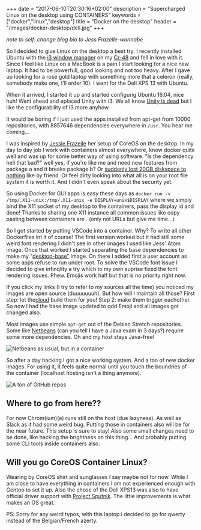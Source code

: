 +++
date = "2017-06-10T20:30:16+02:00"
description = "Supercharged Linux on the desktop using CONTAINERS"
keywords = ["docker","linux","desktop"]
title = "Docker on the desktop"
header = "/images/docker-desktop/dell.jpg"
+++

*note to self: change blog bio to Jess Frazelle-wannabe*

So I decided to give Linux on the desktop a best try. I recently installed Ubuntu with the [i3 window manager](https://i3wm.org/) on my [Cr-48](https://cr-48.wikispaces.com/) and fell in love with it. Since I feel like Linux on a MacBook is a pain I start looking for a nice new laptop. It had to be powerfull, good looking and not too heavy. After I gave up looking for a rose gold laptop with something more that a celeron (really, somebody make one, I'll order 10). I went for the Dell XPS 13 with Ubuntu. 

When it arrived, I started it up and started configurig Ubuntu 16.04, nice huh! Went ahead and eplaced Unity with i3. We all know [Unity is dead](http://www.omgubuntu.co.uk/2017/04/ubuntu-18-04-ship-gnome-desktop-not-unity) but I like the configurability of i3 more anyhow.

It would be boring if I just used the apps installed from apt-get from 10000 repositories, with 8857646 dependencies everywhere in `/usr`. You hear me coming... 

I was inspired by [Jessie Frazelle](https://blog.jessfraz.com/post/ultimate-linux-on-the-desktop/) her setup of CoreOS on the desktop. In my day to day job I work with containers almost everywhere, know docker quite well and was up for some better way of using software. 
"Is the dependency hell that bad?" well yes, if you're like me and need new features from package a and it breaks package b? Or [suddenly lost 20GB diskspace to nothing](https://stackoverflow.com/questions/43767826/deinstall-xamarin-completely) like by friend. Or feel dirty looking into what all is on your root file system it is worth it. And I didn't even speak about the security yet. 

So using Docker for GUI apps is easy these days as `docker run -v /tmp/.X11-unix:/tmp/.X11-unix -e DISPLAY=unix$DISPLAY` where we simply bind the X11 socket of my desktop to the containers, pass the display id and done! Thanks to sharing one X11 instance all common issues like copy pasting between containers are . (only not URLs but give me time...)

So I got started by putting VSCode into a container. Why? To write all other Dockerfiles int it of course! The first version worked but it had still some weird font rendering I didn't see in other images I used like Jess' Atom image. 
Once that worked I started separating the base dependencies to make my "[desktop-base"](https://github.com/meyskens/docker-desktop-base/blob/master/Dockerfile) image. On there I added first a user account as some apps refuse to run under root. To solve the VSCode font issue I decided to give infinqlity a try which to my own suprise fixed the font rendering issues. Phew. Emojis work half but that is no priority right now. 

If you click my links (I try to refer to my sources all the time) you noticed my images are open source (duuuuuuuh). But how will I maintain all those? First step: let the[cloud](https://hub.docker.com/r/meyskens/desktop-base/) build them for you! Step 2: make them trigger eachother. So now I had the base image updated to qdd Emoji and all images got changed also. 

Most images use simple `apt-get` out of the Debian Stretch repositories. Some like [Netbeans](https://hub.docker.com/r/meyskens/netbeans/~/dockerfile/) (can you tell I have a Java exam in 3 days?) require some more dependencies. Oh and my host stays Java-free! 

![Netbeans as usual, but in a container](/images/docker-desktop/netbeans.png)

So after a day hacking I got a nice working system. And a ton of new docker images. For using it, it feels quite normal until you touch the boundries of the container (localhost hosting isn't a thing anymore).

![A ton of GitHub repos](/images/docker-desktop/images.png)

## Where to go from here??
For now Chrom(ium)(e) runs still on the host (due lazyness). As well as Slack as it had some weird bug. Putting those in containers also will be for the near future. This setup is sure to stay! Also some small changes need to be done, like hacking the brightness on this thing... And probably putting some CLI tools inside containers also. 

## Will you go CoreOS Container Linux?
Wearing by CoreOS shirt and sunglasses I say maybe not for now. While I am close to have everything in containers I am not experienced enough with Gentoo to set it up. Also the chose of the Dell XPS13 was also to have official driver support with [Project Sputnik](https://launchpad.net/dell-sputnik). The little improvements is what makes an OS great. 


PS: Sorry for any weird typos, with this laptop i decided to go for qwerty instead of the Belgian/French azerty. 